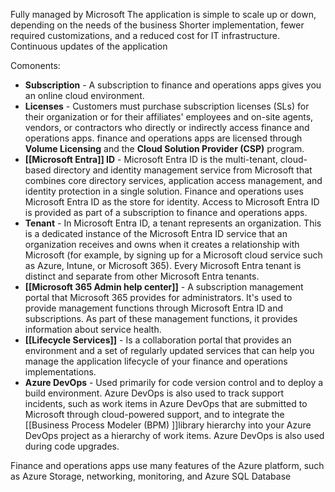 Fully managed by Microsoft
The application is simple to scale up or down, depending on the needs of the business
Shorter implementation, fewer required customizations, and a reduced cost for IT infrastructure.
Continuous updates of the application

Comonents:

- **Subscription** - A subscription to finance and operations apps gives you an online cloud environment.
- **Licenses** - Customers must purchase subscription licenses (SLs) for their organization or for their affiliates' employees and on-site agents, vendors, or contractors who directly or indirectly access finance and operations apps. finance and operations apps are licensed through **Volume Licensing** and the **Cloud Solution Provider (CSP)** program.
- **[[Microsoft Entra]] ID** - Microsoft Entra ID is the multi-tenant, cloud-based directory and identity management service from Microsoft that combines core directory services, application access management, and identity protection in a single solution. Finance and operations uses Microsoft Entra ID as the store for identity. 
  Access to Microsoft Entra ID is provided as part of a subscription to finance and operations apps.
- **Tenant** - In Microsoft Entra ID, a tenant represents an organization. This is a dedicated instance of the Microsoft Entra ID service that an organization receives and owns when it creates a relationship with Microsoft (for example, by signing up for a Microsoft cloud service such as Azure, Intune, or Microsoft 365). Every Microsoft Entra tenant is distinct and separate from other Microsoft Entra tenants.
- **[[Microsoft 365 Admin help center]]** - A subscription management portal that Microsoft 365 provides for administrators. It's used to provide management functions through Microsoft Entra ID and subscriptions. As part of these management functions, it provides information about service health.
- **[[Lifecycle Services]]** - Is a collaboration portal that provides an environment and a set of regularly updated services that can help you manage the application lifecycle of your finance and operations implementations.
- **Azure DevOps** - Used primarily for code version control and to deploy a build environment. Azure DevOps is also used to track support incidents, such as work items in Azure DevOps that are submitted to Microsoft through cloud-powered support, and to integrate the [[Business Process Modeler (BPM) ]]library hierarchy into your Azure DevOps project as a hierarchy of work items. Azure DevOps is also used during code upgrades.

Finance and operations apps use many features of the Azure platform, such as Azure Storage, networking, monitoring, and Azure SQL Database